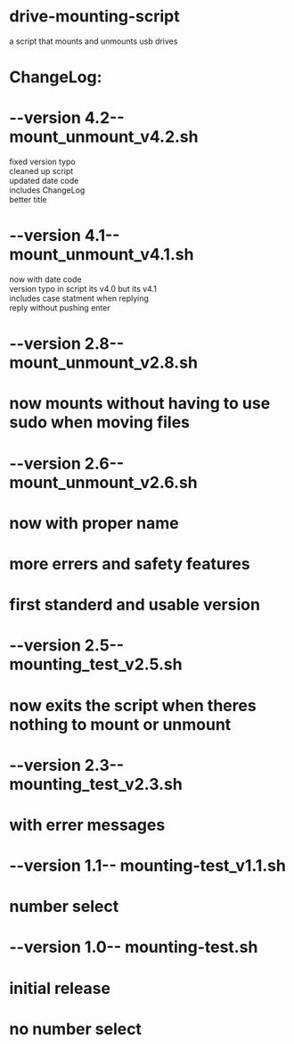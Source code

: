 # drive-mounting-script
a script that mounts and unmounts usb drives 

#
# ChangeLog:


# --version 4.2-- mount_unmount_v4.2.sh
   fixed version typo  
   cleaned up script  
   updated date code  
   includes ChangeLog  
   better title  

# --version 4.1-- mount_unmount_v4.1.sh
   now with date code <br>
   version typo in script its v4.0 but its v4.1 <br>
   includes case statment when replying <br>
   reply without pushing enter <br>

# --version 2.8-- mount_unmount_v2.8.sh
#   now mounts without having to use sudo when moving files

# --version 2.6-- mount_unmount_v2.6.sh
#   now with proper name
#   more errers and safety features
#   first standerd and usable version

# --version 2.5-- mounting_test_v2.5.sh
#   now exits the script when theres nothing to mount or unmount

# --version 2.3-- mounting_test_v2.3.sh
#   with errer messages

# --version 1.1-- mounting-test_v1.1.sh
#   number select

# --version 1.0-- mounting-test.sh
#   initial release
#   no number select

